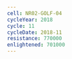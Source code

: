 ```yaml
---
cell: NR02-GOLF-04
cycleYear: 2018
cycle: 11
cycleDate: 2018-11
resistance: 770000
enlightened: 701000 
---
```

      